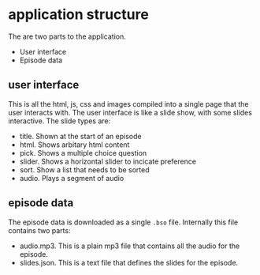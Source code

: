 application structure
=====================

The are two parts to the application.

* User interface
* Episode data

user interface
--------------

This is all the html, js, css and images compiled into a single page that the user interacts with. The user interface is like a slide show, with some slides interactive. The slide types are:

* title. Shown at the start of an episode
* html. Shows arbitary html content
* pick. Shows a multiple choice question
* slider. Shows a horizontal slider to incicate preference
* sort. Show a list that needs to be sorted
* audio. Plays a segment of audio

episode data
------------

The episode data is downloaded as a single `.bso` file. Internally this file contains two parts:

* audio.mp3. This is a plain mp3 file that contains all the audio for the episode.
* slides.json. This is a text file that defines the slides for the episode.
